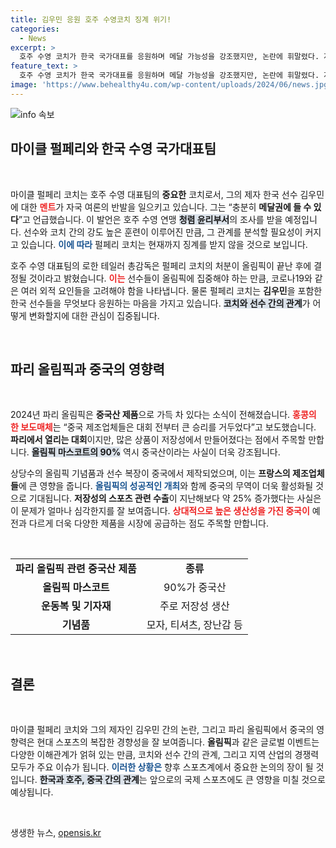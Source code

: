 ```yaml
---
title: 김우민 응원 호주 수영코치 징계 위기!
categories:
  - News
excerpt: >
  호주 수영 코치가 한국 국가대표를 응원하며 메달 가능성을 강조했지만, 논란에 휘말렸다. 자국 여론의 반발 속 조사 개시로 위기 상황에 직면한 펄페리 코치. 클릭을 부르는 이 이야기!
feature_text: >
  호주 수영 코치가 한국 국가대표를 응원하며 메달 가능성을 강조했지만, 논란에 휘말렸다. 자국 여론의 반발 속 조사 개시로 위기 상황에 직면한 펄페리 코치. 클릭을 부르는 이 이야기!
image: 'https://www.behealthy4u.com/wp-content/uploads/2024/06/news.jpg'
---
```


<p><img src="https://www.behealthy4u.com/wp-content/uploads/2024/06/news.jpg" alt="info 속보" /></p>

<h2 data-ke-size="size26">마이클 펄페리와 한국 수영 국가대표팀</h2>

<p data-ke-size="size16">&nbsp;</p>

<p>마이클 펄페리 코치는 호주 수영 대표팀의 <b>중요한</b> 코치로서, 그의 제자 한국 선수 김우민에 대한 <b><span style="color: #ee2323;">멘트</span></b>가 자국 여론의 반발을 일으키고 있습니다. 그는 “충분히 <b>메달권에 들 수 있다</b>”고 언급했습니다. 이 발언은 호주 수영 연맹 <b><span style="background-color: #21538527;">청렴 윤리부서</span></b>의 조사를 받을 예정입니다. 선수와 코치 간의 강도 높은 훈련이 이루어진 만큼, 그 관계를 분석할 필요성이 커지고 있습니다. <b><span style="color: #1a5490;">이에 따라</span></b> 펄페리 코치는 현재까지 징계를 받지 않을 것으로 보입니다. </p>

<p>호주 수영 대표팀의 로한 테일러 총감독은 펄페리 코치의 처분이 올림픽이 끝난 후에 결정될 것이라고 밝혔습니다. <b><span style="color: #ee2323;">이는</span></b> 선수들이 올림픽에 집중해야 하는 만큼, 코로나19와 같은 여러 외적 요인들을 고려해야 함을 나타냅니다. 물론 펄페리 코치는 <b>김우민</b>을 포함한 한국 선수들을 무엇보다 응원하는 마음을 가지고 있습니다. <b><span style="background-color: #21538527;">코치와 선수 간의 관계</span></b>가 어떻게 변화할지에 대한 관심이 집중됩니다.</p>

<p data-ke-size="size16">&nbsp;</p>

<h2 data-ke-size="size26">파리 올림픽과 중국의 영향력</h2>

<p data-ke-size="size16">&nbsp;</p>

<p>2024년 파리 올림픽은 <b>중국산 제품</b>으로 가득 차 있다는 소식이 전해졌습니다. <b><span style="color: #ee2323;">홍콩의 한 보도매체</span></b>는 “중국 제조업체들은 대회 전부터 큰 승리를 거두었다”고 보도했습니다. <b>파리에서 열리는 대회</b>이지만, 많은 상품이 저장성에서 만들어졌다는 점에서 주목할 만합니다. <b><span style="background-color: #21538527;">올림픽 마스코트의 90%</span></b> 역시 중국산이라는 사실이 더욱 강조됩니다.</p>

<p>상당수의 올림픽 기념품과 선수 복장이 중국에서 제작되었으며, 이는 <b>프랑스의 제조업체들</b>에 큰 영향을 줍니다. <b><span style="color: #1a5490;">올림픽의 성공적인 개최</span></b>와 함께 중국의 무역이 더욱 활성화될 것으로 기대됩니다. <b>저장성의 스포츠 관련 수출</b>이 지난해보다 약 25% 증가했다는 사실은 이 문제가 얼마나 심각한지를 잘 보여줍니다. <b><span style="color: #ee2323;">상대적으로 높은 생산성을 가진 중국이</span></b> 예전과 다르게 더욱 다양한 제품을 시장에 공급하는 점도 주목할 만합니다.</p>

<p data-ke-size="size16">&nbsp;</p>

<table>
  <tr>
    <td style="text-align: center; height: 17px;"><b>파리 올림픽 관련 중국산 제품</b></td>
    <td style="text-align: center;"><b>종류</b></td>
  </tr>
  <tr>
    <td style="text-align: center; height: 17px;"><b>올림픽 마스코트</b></td>
    <td style="text-align: center;">90%가 중국산</td>
  </tr>
  <tr>
    <td style="text-align: center; height: 17px;"><b>운동복 및 기자재</b></td>
    <td style="text-align: center;">주로 저장성 생산</td>
  </tr>
  <tr>
    <td style="text-align: center; height: 17px;"><b>기념품</b></td>
    <td style="text-align: center;">모자, 티셔츠, 장난감 등</td>
  </tr>
</table>

<p data-ke-size="size16">&nbsp;</p>

<h2 data-ke-size="size26">결론</h2>

<p data-ke-size="size16">&nbsp;</p>

<p>마이클 펄페리 코치와 그의 제자인 김우민 간의 논란, 그리고 파리 올림픽에서 중국의 영향력은 현대 스포츠의 복잡한 경향성을 잘 보여줍니다. <b>올림픽</b>과 같은 글로벌 이벤트는 다양한 이해관계가 얽혀 있는 만큼, 코치와 선수 간의 관계, 그리고 지역 산업의 경쟁력 모두가 주요 이슈가 됩니다. <b><span style="color: #1a5490;">이러한 상황은</span></b> 향후 스포츠계에서 중요한 논의의 장이 될 것입니다. <b><span style="background-color: #21538527;">한국과 호주, 중국 간의 관계</span></b>는 앞으로의 국제 스포츠에도 큰 영향을 미칠 것으로 예상됩니다. </p>

<p data-ke-size="size16">&nbsp;</p>
생생한 뉴스, <a href="https://opensis.kr" rel="dofollow">opensis.kr</a>


